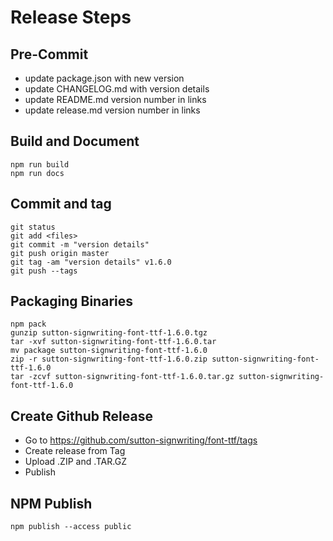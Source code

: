 # Release Steps 

## Pre-Commit
* update package.json with new version
* update CHANGELOG.md with version details
* update README.md version number in links
* update release.md version number in links

## Build and Document
    npm run build
    npm run docs

## Commit and tag
    git status
    git add <files>
    git commit -m "version details"
    git push origin master
    git tag -am "version details" v1.6.0
    git push --tags

## Packaging Binaries
    npm pack
    gunzip sutton-signwriting-font-ttf-1.6.0.tgz
    tar -xvf sutton-signwriting-font-ttf-1.6.0.tar
    mv package sutton-signwriting-font-ttf-1.6.0
    zip -r sutton-signwriting-font-ttf-1.6.0.zip sutton-signwriting-font-ttf-1.6.0
    tar -zcvf sutton-signwriting-font-ttf-1.6.0.tar.gz sutton-signwriting-font-ttf-1.6.0

## Create Github Release
* Go to https://github.com/sutton-signwriting/font-ttf/tags
* Create release from Tag
* Upload .ZIP and .TAR.GZ
* Publish

## NPM Publish
    npm publish --access public
